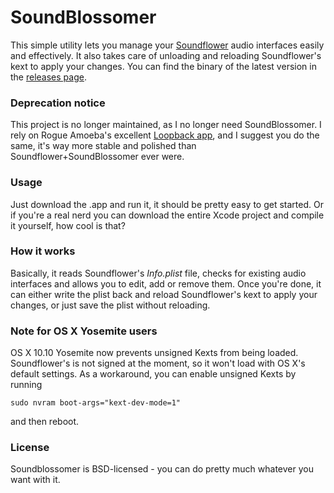 SoundBlossomer
==============

This simple utility lets you manage your [Soundflower](http://cycling74.com/products/soundflower/) audio interfaces easily and effectively.
It also takes care of unloading and reloading Soundflower's kext to apply your changes.
You can find the binary of the latest version in the [releases page](https://github.com/LucaTNT/SoundBlossomer/releases).

### Deprecation notice
This project is no longer maintained, as I no longer need SoundBlossomer. I rely on Rogue Amoeba's excellent [Loopback app](https://rogueamoeba.com/loopback/), and I suggest you do the same, it's way more stable and polished than Soundflower+SoundBlossomer ever were.

### Usage
Just download the .app and run it, it should be pretty easy to get started. Or if you're a real nerd you can download the entire Xcode project and compile it yourself, how cool is that?

### How it works
Basically, it reads Soundflower's *Info.plist* file, checks for existing audio interfaces and allows you to edit, add or remove them.
Once you're done, it can either write the plist back and reload Soundflower's kext to apply your changes, or just save the plist without reloading.

### Note for OS X Yosemite users
OS X 10.10 Yosemite now prevents unsigned Kexts from being loaded. Soundflower's is not signed at the moment, so it won't load with OS X's default settings.
As a workaround, you can enable unsigned Kexts by running

    sudo nvram boot-args="kext-dev-mode=1"

and then reboot.

### License
Soundblossomer is BSD-licensed - you can do pretty much whatever you want with it.
